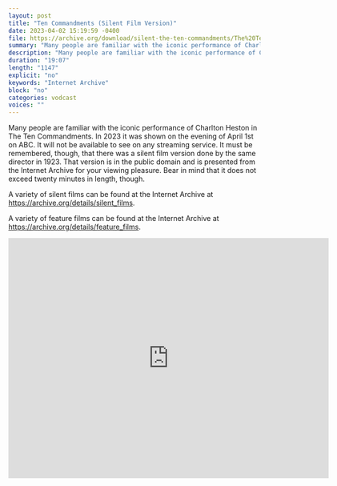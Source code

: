```yaml
---
layout: post
title: "Ten Commandments (Silent Film Version)"
date: 2023-04-02 15:19:59 -0400
file: https://archive.org/download/silent-the-ten-commandments/The%20Ten%20Commandments.mp4
summary: "Many people are familiar with the iconic performance of Charlton Heston in The Ten Commandments.  In 2023 it was shown on the evening of April 1st on ABC.  It will not be available to see on any streaming service.  It must be remembered, though, that there was a silent film version done by the same director in 1923.  That version is in the public domain and is presented from the Internet Archive for your viewing pleasure.  Bear in mind that it does not exceed twenty minutes in length, though."
description: "Many people are familiar with the iconic performance of Charlton Heston in The Ten Commandments.  In 2023 it was shown on the evening of April 1st on ABC.  It will not be available to see on any streaming service.  It must be remembered, though, that there was a silent film version done by the same director in 1923.  That version is in the public domain and is presented from the Internet Archive for your viewing pleasure.  Bear in mind that it does not exceed twenty minutes in length, though."
duration: "19:07"
length: "1147"
explicit: "no" 
keywords: "Internet Archive"
block: "no" 
categories: vodcast
voices: ""
---
```


Many people are familiar with the iconic performance of Charlton Heston in The Ten Commandments.  In 2023 it was shown on the evening of April 1st on ABC.  It will not be available to see on any streaming service.  It must be remembered, though, that there was a silent film version done by the same director in 1923.  That version is in the public domain and is presented from the Internet Archive for your viewing pleasure.  Bear in mind that it does not exceed twenty minutes in length, though.

A variety of silent films can be found at the Internet Archive at <https://archive.org/details/silent_films>.

A variety of feature films can be found at the Internet Archive at <https://archive.org/details/feature_films>.

<iframe src="https://archive.org/embed/silent-the-ten-commandments" width="640" height="480" frameborder="0" webkitallowfullscreen="true" mozallowfullscreen="true" allowfullscreen></iframe>
